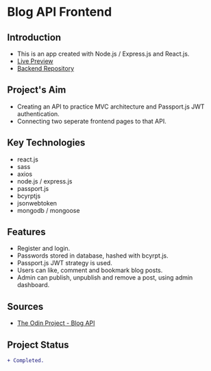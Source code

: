 # Blog API Frontend

## Introduction

- This is an app created with Node.js / Express.js and React.js.
- [Live Preview](https://ikari-shirei-blog-api.netlify.app/)
- [Backend Repository](https://github.com/ikari-shirei/blog-api)

## Project's Aim

- Creating an API to practice MVC architecture and Passport.js JWT authentication.
- Connecting two seperate frontend pages to that API.

## Key Technologies

- react.js
- sass
- axios
- node.js / express.js
- passport.js
- bcyrptjs
- jsonwebtoken
- mongodb / mongoose

## Features

- Register and login.
- Passwords stored in database, hashed with bcyrpt.js.
- Passport.js JWT strategy is used.
- Users can like, comment and bookmark blog posts.
- Admin can publish, unpublish and remove a post, using admin dashboard.

## Sources

- [The Odin Project - Blog API](https://www.theodinproject.com/lessons/nodejs-blog-api)

## Project Status

```diff
+ Completed.
```
